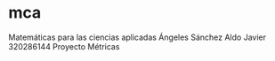 # mca
Matemáticas para las ciencias aplicadas 
Ángeles Sánchez Aldo Javier 320286144
Proyecto Métricas
